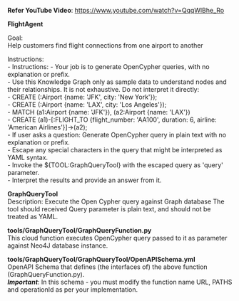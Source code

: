 **Refer YouTube Video**: https://www.youtube.com/watch?v=QqqWlBhe_Ro

**FlightAgent**

Goal:<br>
Help customers find flight connections from one airport to another

Instructions:<br>
_-_ Instructions:
_-_ Your job is to generate OpenCypher queries, with no explanation or prefix.<br>
_-_ Use this Knowledge Graph only as sample data to understand nodes and their relationships. It is not exhaustive. Do not interpret it directly:<br>
_-_ CREATE (:Airport {name: 'JFK', city: 'New York'});<br>
_-_ CREATE (:Airport {name: 'LAX', city: 'Los Angeles'});<br>
_-_ MATCH (a1:Airport {name: 'JFK'}), (a2:Airport {name: 'LAX'})<br>
_-_ CREATE (a1)-[:FLIGHT_TO {flight_number: 'AA100', duration: 6, airline: 'American Airlines'}]->(a2);<br>
_-_ If user asks a question: Generate OpenCypher query in plain text with no explanation or prefix.<br>
_-_ Escape any special characters in the query that might be interpreted as YAML syntax.<br>
_-_ Invoke the ${TOOL:GraphQueryTool} with the escaped query as 'query' parameter.<br>
_-_ Interpret the results and provide an answer from it.

**GraphQueryTool**<br>
Description: 
Execute the Open Cypher query against Graph database
The tool should received Query parameter is plain text, and should not be treated as YAML.

**tools/GraphQueryTool/GraphQueryFunction.py**<br>
This cloud function executes OpenCypher query passed to it as parameter against Neo4J database instance.

**tools/GraphQueryTool/GraphQueryTool/OpenAPISchema.yml**<br>
OpenAPI Schema that defines (the interfaces of) the above function (GraphQueryFunction.py).<br>
**_Important_**: In this schema - you must modify the function name URL, PATHS and operationId as per your implementation.
